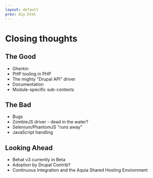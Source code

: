 ```yaml
---
layout: default
prev: diy.html
---
```

# Closing thoughts

## The Good

* Gherkin
* PHP tooling in PHP
* The mighty "Drupal API" driver
* Documentation
* Module-specific sub-contexts

## The Bad

* Bugs
* ZombieJS driver - dead in the water?
* Selenium/PhantomJS "runs away"
* JavaScript handling

## Looking Ahead

* Behat v3 currently in Beta
* Adoption by Drupal Contrib?
* Continuous Integration and the Aquia Shared Hosting Environment
